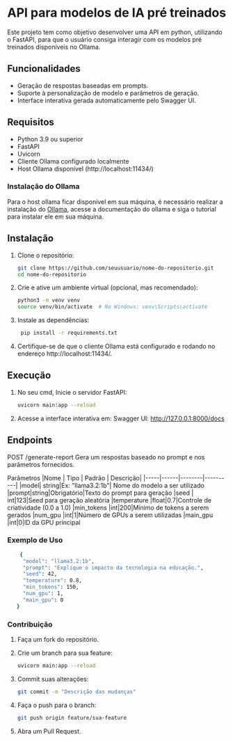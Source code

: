 # API para modelos de IA pré treinados

Este projeto tem como objetivo desenvolver uma API em python, utilizando o FastAPI, para que o usuário consiga interagir com os modelos pré treinados disponíveis no Ollama. 

## Funcionalidades
- Geração de respostas baseadas em prompts.
- Suporte à personalização de modelo e parâmetros de geração.
- Interface interativa gerada automaticamente pelo Swagger UI.

## Requisitos
- Python 3.9 ou superior
- FastAPI
- Uvicorn
- Cliente Ollama configurado localmente
- Host Ollama disponível (http://localhost:11434/)

### Instalação do Ollama

Para o host ollama ficar disponível em sua máquina, é necessário realizar a  instalação do [Ollama](https://github.com/ollama/ollama), acesse a documentação do ollama e siga o tutorial para instalar ele em sua máquina.

## Instalação
1. Clone o repositório:
    ```bash
    git clone https://github.com/seuusuario/nome-do-repositorio.git
    cd nome-do-repositorio
    ```
2. Crie e ative um ambiente virtual (opcional, mas recomendado):
    ```bash
    python3 -m venv venv
    source venv/bin/activate  # No Windows: venv\Scripts\activate
    ```
3. Instale as dependências:
    ```bash
     pip install -r requirements.txt
    ```
4. Certifique-se de que o cliente Ollama está configurado e rodando no endereço http://localhost:11434/.

## Execução
1. No seu cmd, Inicie o servidor FastAPI:
    ```bash
    uvicorn main:app --reload
    ```
2. Acesse a interface interativa em:
    Swagger UI: http://127.0.0.1:8000/docs
    

## Endpoints
POST /generate-report
Gera um respostas baseado no prompt e nos parâmetros fornecidos.

Parâmetros
|Nome |	Tipo | Padrão | Descrição|
|-----|------|--------|----------|
|model|	string|Ex: "llama3.2:1b"|	Nome do modelo a ser utilizado
|prompt|string|Obrigatório|Texto do prompt para geração
|seed |	int|123|Seed para geração aleatória
|temperature |float|0.7|Controle de criatividade (0.0 a 1.0)
|min_tokens |int|200|Mínimo de tokens a serem gerados
|num_gpu |int|1|Número de GPUs a serem utilizadas
|main_gpu |int|0|ID da GPU principal

### Exemplo de Uso
 ```bash
     {
      "model": "llama3.2:1b",
      "prompt": "Explique o impacto da tecnologia na educação.",
      "seed": 42,
      "temperature": 0.8,
      "min_tokens": 150,
      "num_gpu": 1,
      "main_gpu": 0
    }
   ```
   
 ### Contribuição

1. Faça um fork do repositório.
2. Crie um branch para sua feature:

     ```bash
    uvicorn main:app --reload
    ```
3. Commit suas alterações:
     ```bash
    git commit -m "Descrição das mudanças"
    ```
4. Faça o push para o branch:
     ```bash
    git push origin feature/sua-feature
    ```
5. Abra um Pull Request.



